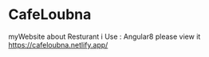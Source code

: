 # CafeLoubna
myWebsite about Resturant i Use : Angular8 please view it https://cafeloubna.netlify.app/
